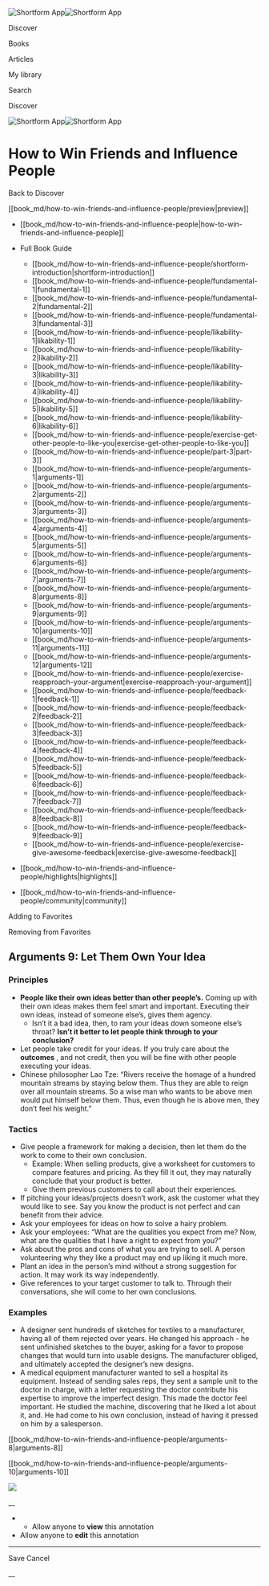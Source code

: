 ![Shortform App](/img/logo.36a2399e.svg)![Shortform App](/img/logo-dark.70c1b072.svg)

Discover

Books

Articles

My library

Search

Discover

![Shortform App](/img/logo.36a2399e.svg)![Shortform App](/img/logo-dark.70c1b072.svg)

# How to Win Friends and Influence People

Back to Discover

[[book_md/how-to-win-friends-and-influence-people/preview|preview]]

  * [[book_md/how-to-win-friends-and-influence-people|how-to-win-friends-and-influence-people]]
  * Full Book Guide

    * [[book_md/how-to-win-friends-and-influence-people/shortform-introduction|shortform-introduction]]
    * [[book_md/how-to-win-friends-and-influence-people/fundamental-1|fundamental-1]]
    * [[book_md/how-to-win-friends-and-influence-people/fundamental-2|fundamental-2]]
    * [[book_md/how-to-win-friends-and-influence-people/fundamental-3|fundamental-3]]
    * [[book_md/how-to-win-friends-and-influence-people/likability-1|likability-1]]
    * [[book_md/how-to-win-friends-and-influence-people/likability-2|likability-2]]
    * [[book_md/how-to-win-friends-and-influence-people/likability-3|likability-3]]
    * [[book_md/how-to-win-friends-and-influence-people/likability-4|likability-4]]
    * [[book_md/how-to-win-friends-and-influence-people/likability-5|likability-5]]
    * [[book_md/how-to-win-friends-and-influence-people/likability-6|likability-6]]
    * [[book_md/how-to-win-friends-and-influence-people/exercise-get-other-people-to-like-you|exercise-get-other-people-to-like-you]]
    * [[book_md/how-to-win-friends-and-influence-people/part-3|part-3]]
    * [[book_md/how-to-win-friends-and-influence-people/arguments-1|arguments-1]]
    * [[book_md/how-to-win-friends-and-influence-people/arguments-2|arguments-2]]
    * [[book_md/how-to-win-friends-and-influence-people/arguments-3|arguments-3]]
    * [[book_md/how-to-win-friends-and-influence-people/arguments-4|arguments-4]]
    * [[book_md/how-to-win-friends-and-influence-people/arguments-5|arguments-5]]
    * [[book_md/how-to-win-friends-and-influence-people/arguments-6|arguments-6]]
    * [[book_md/how-to-win-friends-and-influence-people/arguments-7|arguments-7]]
    * [[book_md/how-to-win-friends-and-influence-people/arguments-8|arguments-8]]
    * [[book_md/how-to-win-friends-and-influence-people/arguments-9|arguments-9]]
    * [[book_md/how-to-win-friends-and-influence-people/arguments-10|arguments-10]]
    * [[book_md/how-to-win-friends-and-influence-people/arguments-11|arguments-11]]
    * [[book_md/how-to-win-friends-and-influence-people/arguments-12|arguments-12]]
    * [[book_md/how-to-win-friends-and-influence-people/exercise-reapproach-your-argument|exercise-reapproach-your-argument]]
    * [[book_md/how-to-win-friends-and-influence-people/feedback-1|feedback-1]]
    * [[book_md/how-to-win-friends-and-influence-people/feedback-2|feedback-2]]
    * [[book_md/how-to-win-friends-and-influence-people/feedback-3|feedback-3]]
    * [[book_md/how-to-win-friends-and-influence-people/feedback-4|feedback-4]]
    * [[book_md/how-to-win-friends-and-influence-people/feedback-5|feedback-5]]
    * [[book_md/how-to-win-friends-and-influence-people/feedback-6|feedback-6]]
    * [[book_md/how-to-win-friends-and-influence-people/feedback-7|feedback-7]]
    * [[book_md/how-to-win-friends-and-influence-people/feedback-8|feedback-8]]
    * [[book_md/how-to-win-friends-and-influence-people/feedback-9|feedback-9]]
    * [[book_md/how-to-win-friends-and-influence-people/exercise-give-awesome-feedback|exercise-give-awesome-feedback]]
  * [[book_md/how-to-win-friends-and-influence-people/highlights|highlights]]
  * [[book_md/how-to-win-friends-and-influence-people/community|community]]



Adding to Favorites 

Removing from Favorites 

## Arguments 9: Let Them Own Your Idea

### Principles

  * **People like their own ideas better than other people’s.** Coming up with their own ideas makes them feel smart and important. Executing their own ideas, instead of someone else’s, gives them agency.
    * Isn’t it a bad idea, then, to ram your ideas down someone else’s throat? **Isn’t it better to let people think through to your conclusion?**
  * Let people take credit for your ideas. If you truly care about the **outcomes** , and not credit, then you will be fine with other people executing your ideas.
  * Chinese philosopher Lao Tze: “Rivers receive the homage of a hundred mountain streams by staying below them. Thus they are able to reign over all mountain streams. So a wise man who wants to be above men would put himself below them. Thus, even though he is above men, they don’t feel his weight.”



### Tactics

  * Give people a framework for making a decision, then let them do the work to come to their own conclusion.
    * Example: When selling products, give a worksheet for customers to compare features and pricing. As they fill it out, they may naturally conclude that your product is better.
    * Give them previous customers to call about their experiences.
  * If pitching your ideas/projects doesn’t work, ask the customer what they would like to see. Say you know the product is not perfect and can benefit from their advice.
  * Ask your employees for ideas on how to solve a hairy problem.
  * Ask your employees: “What are the qualities you expect from me? Now, what are the qualities that I have a right to expect from you?”
  * Ask about the pros and cons of what you are trying to sell. A person volunteering why they like a product may end up liking it much more.
  * Plant an idea in the person’s mind without a strong suggestion for action. It may work its way independently.
  * Give references to your target customer to talk to. Through their conversations, she will come to her own conclusions.



### Examples

  * A designer sent hundreds of sketches for textiles to a manufacturer, having all of them rejected over years. He changed his approach - he sent unfinished sketches to the buyer, asking for a favor to propose changes that would turn into usable designs. The manufacturer obliged, and ultimately accepted the designer’s new designs.
  * A medical equipment manufacturer wanted to sell a hospital its equipment. Instead of sending sales reps, they sent a sample unit to the doctor in charge, with a letter requesting the doctor contribute his expertise to improve the imperfect design. This made the doctor feel important. He studied the machine, discovering that he liked a lot about it, and. He had come to his own conclusion, instead of having it pressed on him by a salesperson.



[[book_md/how-to-win-friends-and-influence-people/arguments-8|arguments-8]]

[[book_md/how-to-win-friends-and-influence-people/arguments-10|arguments-10]]

![](https://bat.bing.com/action/0?ti=56018282&Ver=2&mid=61e63447-56c3-4352-824f-333235f6553d&sid=49fff5b0636c11eeb9c611038afc8668&vid=4a005010636c11ee80c703d4c4a7acd5&vids=0&msclkid=N&pi=0&lg=en-US&sw=800&sh=600&sc=24&nwd=1&tl=Shortform%20%7C%20Book&p=https%3A%2F%2Fwww.shortform.com%2Fapp%2Fbook%2Fhow-to-win-friends-and-influence-people%2Farguments-9&r=&lt=329&evt=pageLoad&sv=1&rn=869345)

__

  *   * Allow anyone to **view** this annotation
  * Allow anyone to **edit** this annotation



* * *

Save Cancel

__



